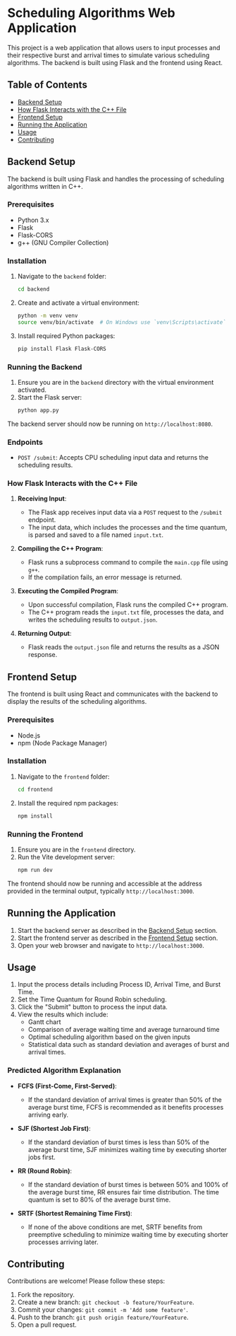 # Scheduling Algorithms Web Application

This project is a web application that allows users to input processes and their respective burst and arrival times to simulate various scheduling algorithms. The backend is built using Flask and the frontend using React.

## Table of Contents

- [Backend Setup](#backend-setup)
- [How Flask Interacts with the C++ File](#backend-interaction)
- [Frontend Setup](#frontend-setup)
- [Running the Application](#running-the-application)
- [Usage](#usage)
- [Contributing](#contributing)


## Backend Setup

The backend is built using Flask and handles the processing of scheduling algorithms written in C++.

### Prerequisites

- Python 3.x
- Flask
- Flask-CORS
- g++ (GNU Compiler Collection)

### Installation

1. Navigate to the `backend` folder:
    ```bash
    cd backend
    ```

2. Create and activate a virtual environment:
    ```bash
    python -m venv venv
    source venv/bin/activate  # On Windows use `venv\Scripts\activate`
    ```

3. Install required Python packages:
    ```bash
    pip install Flask Flask-CORS
    ```

### Running the Backend

1. Ensure you are in the `backend` directory with the virtual environment activated.
2. Start the Flask server:
    ```bash
    python app.py
    ```

The backend server should now be running on `http://localhost:8080`.

### Endpoints

- `POST /submit`: Accepts CPU scheduling input data and returns the scheduling results.

### How Flask Interacts with the C++ File

1. **Receiving Input**:
   - The Flask app receives input data via a `POST` request to the `/submit` endpoint.
   - The input data, which includes the processes and the time quantum, is parsed and saved to a file named `input.txt`.

2. **Compiling the C++ Program**:
   - Flask runs a subprocess command to compile the `main.cpp` file using `g++`.
   - If the compilation fails, an error message is returned.

3. **Executing the Compiled Program**:
   - Upon successful compilation, Flask runs the compiled C++ program.
   - The C++ program reads the `input.txt` file, processes the data, and writes the scheduling results to `output.json`.

4. **Returning Output**:
   - Flask reads the `output.json` file and returns the results as a JSON response.

## Frontend Setup

The frontend is built using React and communicates with the backend to display the results of the scheduling algorithms.

### Prerequisites

- Node.js
- npm (Node Package Manager)

### Installation

1. Navigate to the `frontend` folder:
    ```bash
    cd frontend
    ```

2. Install the required npm packages:
    ```bash
    npm install
    ```

### Running the Frontend

1. Ensure you are in the `frontend` directory.
2. Run the Vite development server:
    ```bash
    npm run dev
    ```

The frontend should now be running and accessible at the address provided in the terminal output, typically `http://localhost:3000`.

## Running the Application

1. Start the backend server as described in the [Backend Setup](#backend-setup) section.
2. Start the frontend server as described in the [Frontend Setup](#frontend-setup) section.
3. Open your web browser and navigate to `http://localhost:3000`.

## Usage

1. Input the process details including Process ID, Arrival Time, and Burst Time.
2. Set the Time Quantum for Round Robin scheduling.
3. Click the "Submit" button to process the input data.
4. View the results which include:
   - Gantt chart
   - Comparison of average waiting time and average turnaround time
   - Optimal scheduling algorithm based on the given inputs
   - Statistical data such as standard deviation and averages of burst and arrival times.

### Predicted Algorithm Explanation

- **FCFS (First-Come, First-Served)**:
  - If the standard deviation of arrival times is greater than 50% of the average burst time, FCFS is recommended as it benefits processes arriving early.
  
- **SJF (Shortest Job First)**:
  - If the standard deviation of burst times is less than 50% of the average burst time, SJF minimizes waiting time by executing shorter jobs first.

- **RR (Round Robin)**:
  - If the standard deviation of burst times is between 50% and 100% of the average burst time, RR ensures fair time distribution. The time quantum is set to 80% of the average burst time.

- **SRTF (Shortest Remaining Time First)**:
  - If none of the above conditions are met, SRTF benefits from preemptive scheduling to minimize waiting time by executing shorter processes arriving later.

## Contributing

Contributions are welcome! Please follow these steps:

1. Fork the repository.
2. Create a new branch: `git checkout -b feature/YourFeature`.
3. Commit your changes: `git commit -m 'Add some feature'`.
4. Push to the branch: `git push origin feature/YourFeature`.
5. Open a pull request.




